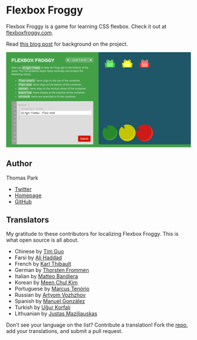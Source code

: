 Flexbox Froggy
=======

Flexbox Froggy is a game for learning CSS flexbox. Check it out at [flexboxfroggy.com](http://flexboxfroggy.com).

Read [this blog post](http://thomaspark.co/2015/11/learning-css-layout-with-flexbox-froggy/) for background on the project.

![FontCDN screenshot](./images/screenshot.png)

## Author

Thomas Park

* [Twitter](https://twitter.com/thomashpark)
* [Homepage](http://thomaspark.co)
* [GitHub](https://github.com/thomaspark)

## Translators

My gratitude to these contributors for localizing Flexbox Froggy. This is what open source is all about.

* Chinese by [Tim Guo](https://github.com/timguoqk)
* Farsi by [Ali Haddad](https://github.com/alihaddadkar)
* French by [Karl Thibault](https://github.com/Notuom)
* German by [Thorsten Frommen](https://github.com/tfrommen)
* Italian by [Matteo Bandiera](https://github.com/matteobandiera)
* Korean by [Meen Chul Kim](https://github.com/liberaliscomputing)
* Portuguese by [Marcus Tenório](https://github.com/mvtenorio)
* Russian by [Artyom Vozhzhov](https://github.com/artem328)
* Spanish by [Manuel González](https://github.com/manuelitox)
* Turkish by [Uğur Korfalı](https://github.com/kel-sakal-biyik)
* Lithuanian by [Justas Maziliauskas](https://github.com/justutiz)

Don't see your language on the list? Contribute a translation! Fork the [repo](https://github.com/thomaspark/flexboxfroggy/), add your translations, and submit a pull request.

